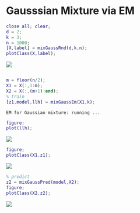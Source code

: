 # Gausssian Mixture via EM
```matlab
close all; clear;
d = 2;
k = 3;
n = 1000;
[X,label] = mixGaussRnd(d,k,n);
plotClass(X,label);
```

![](mixGaussEm_demo_images/)

```matlab

m = floor(n/2);
X1 = X(:,1:m);
X2 = X(:,(m+1):end);
% train
[z1,model,llh] = mixGaussEm(X1,k);
```
```
EM for Gaussian mixture: running ... 
```
```matlab
figure;
plot(llh);
```

![](mixGaussEm_demo_images/)

```matlab
figure;
plotClass(X1,z1);
```

![](mixGaussEm_demo_images/)

```matlab
% predict
z2 = mixGaussPred(model,X2);
figure;
plotClass(X2,z2);
```

![](mixGaussEm_demo_images/)

